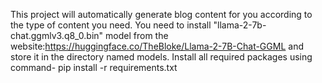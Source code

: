 This project will automatically generate blog content for you according to the type of content you need.
You need to install "llama-2-7b-chat.ggmlv3.q8_0.bin" model from the website:https://huggingface.co/TheBloke/Llama-2-7B-Chat-GGML  and store it in the directory named models.
Install all required packages using command- pip install -r requirements.txt

